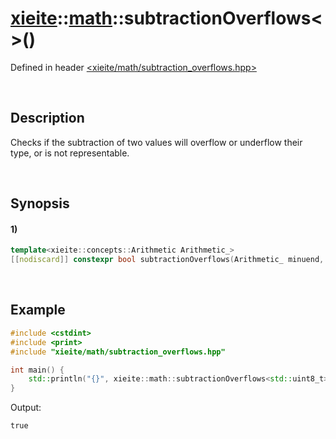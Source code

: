 # [xieite](../../xieite.md)\:\:[math](../../math.md)\:\:subtractionOverflows\<\>\(\)
Defined in header [<xieite/math/subtraction_overflows.hpp>](../../../include/xieite/math/subtraction_overflows.hpp)

&nbsp;

## Description
Checks if the subtraction of two values will overflow or underflow their type, or is not representable.

&nbsp;

## Synopsis
#### 1)
```cpp
template<xieite::concepts::Arithmetic Arithmetic_>
[[nodiscard]] constexpr bool subtractionOverflows(Arithmetic_ minuend, Arithmetic_ subtrahend) noexcept;
```

&nbsp;

## Example
```cpp
#include <cstdint>
#include <print>
#include "xieite/math/subtraction_overflows.hpp"

int main() {
    std::println("{}", xieite::math::subtractionOverflows<std::uint8_t>(4, 90));
}
```
Output:
```
true
```
